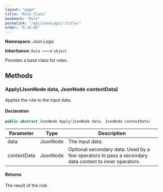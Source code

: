 ```yaml
---
layout: "page"
title: "Rule Class"
bookmark: "Rule"
permalink: "/api/JsonLogic/:title/"
order: "9.10.05"
---
```

**Namespace:** Json.Logic

**Inheritance:**
`Rule`
 🡒 
`object`

Provides a base class for rules.

## Methods

### Apply(JsonNode data, JsonNode contextData)

Applies the rule to the input data.

#### Declaration

```c#
public abstract JsonNode Apply(JsonNode data, JsonNode contextData)
```
| Parameter | Type | Description |
|---|---|---|
| data | JsonNode | The input data. |
| contextData | JsonNode | Optional secondary data.  Used by a few operators to pass a secondary<br>    data context to inner operators. |

#### Returns

The result of the rule.

